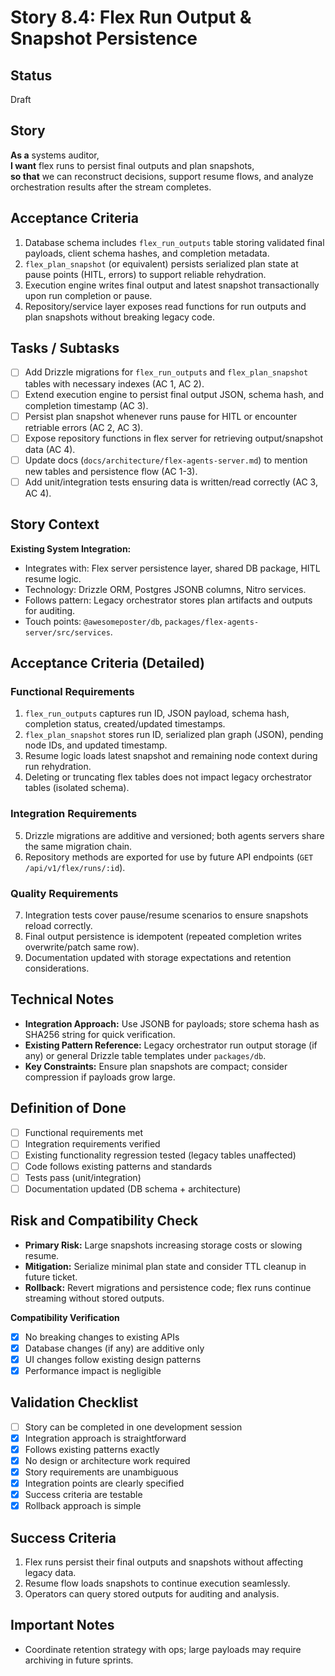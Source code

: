 # Story 8.4: Flex Run Output & Snapshot Persistence

## Status
Draft

## Story
**As a** systems auditor,  
**I want** flex runs to persist final outputs and plan snapshots,  
**so that** we can reconstruct decisions, support resume flows, and analyze orchestration results after the stream completes.

## Acceptance Criteria
1. Database schema includes `flex_run_outputs` table storing validated final payloads, client schema hashes, and completion metadata.
2. `flex_plan_snapshot` (or equivalent) persists serialized plan state at pause points (HITL, errors) to support reliable rehydration.
3. Execution engine writes final output and latest snapshot transactionally upon run completion or pause.
4. Repository/service layer exposes read functions for run outputs and plan snapshots without breaking legacy code.

## Tasks / Subtasks
- [ ] Add Drizzle migrations for `flex_run_outputs` and `flex_plan_snapshot` tables with necessary indexes (AC 1, AC 2).
- [ ] Extend execution engine to persist final output JSON, schema hash, and completion timestamp (AC 3).
- [ ] Persist plan snapshot whenever runs pause for HITL or encounter retriable errors (AC 2, AC 3).
- [ ] Expose repository functions in flex server for retrieving output/snapshot data (AC 4).
- [ ] Update docs (`docs/architecture/flex-agents-server.md`) to mention new tables and persistence flow (AC 1-3).
- [ ] Add unit/integration tests ensuring data is written/read correctly (AC 3, AC 4).

## Story Context

**Existing System Integration:**
- Integrates with: Flex server persistence layer, shared DB package, HITL resume logic.
- Technology: Drizzle ORM, Postgres JSONB columns, Nitro services.
- Follows pattern: Legacy orchestrator stores plan artifacts and outputs for auditing.
- Touch points: `@awesomeposter/db`, `packages/flex-agents-server/src/services`.

## Acceptance Criteria (Detailed)

### Functional Requirements
1. `flex_run_outputs` captures run ID, JSON payload, schema hash, completion status, created/updated timestamps.
2. `flex_plan_snapshot` stores run ID, serialized plan graph (JSON), pending node IDs, and updated timestamp.
3. Resume logic loads latest snapshot and remaining node context during run rehydration.
4. Deleting or truncating flex tables does not impact legacy orchestrator tables (isolated schema).

### Integration Requirements
5. Drizzle migrations are additive and versioned; both agents servers share the same migration chain.
6. Repository methods are exported for use by future API endpoints (`GET /api/v1/flex/runs/:id`).

### Quality Requirements
7. Integration tests cover pause/resume scenarios to ensure snapshots reload correctly.
8. Final output persistence is idempotent (repeated completion writes overwrite/patch same row).
9. Documentation updated with storage expectations and retention considerations.

## Technical Notes
- **Integration Approach:** Use JSONB for payloads; store schema hash as SHA256 string for quick verification.
- **Existing Pattern Reference:** Legacy orchestrator run output storage (if any) or general Drizzle table templates under `packages/db`.
- **Key Constraints:** Ensure plan snapshots are compact; consider compression if payloads grow large.

## Definition of Done
- [ ] Functional requirements met
- [ ] Integration requirements verified
- [ ] Existing functionality regression tested (legacy tables unaffected)
- [ ] Code follows existing patterns and standards
- [ ] Tests pass (unit/integration)
- [ ] Documentation updated (DB schema + architecture)

## Risk and Compatibility Check
- **Primary Risk:** Large snapshots increasing storage costs or slowing resume.
- **Mitigation:** Serialize minimal plan state and consider TTL cleanup in future ticket.
- **Rollback:** Revert migrations and persistence code; flex runs continue streaming without stored outputs.

**Compatibility Verification**
- [x] No breaking changes to existing APIs
- [x] Database changes (if any) are additive only
- [x] UI changes follow existing design patterns
- [x] Performance impact is negligible

## Validation Checklist
- [ ] Story can be completed in one development session
- [x] Integration approach is straightforward
- [x] Follows existing patterns exactly
- [x] No design or architecture work required
- [x] Story requirements are unambiguous
- [x] Integration points are clearly specified
- [x] Success criteria are testable
- [x] Rollback approach is simple

## Success Criteria
1. Flex runs persist their final outputs and snapshots without affecting legacy data.
2. Resume flow loads snapshots to continue execution seamlessly.
3. Operators can query stored outputs for auditing and analysis.

## Important Notes
- Coordinate retention strategy with ops; large payloads may require archiving in future sprints.
